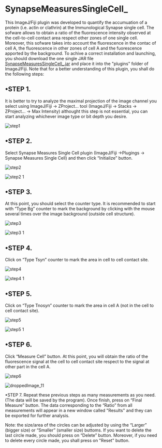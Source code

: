 # SynapseMeasuresSingleCell_

This ImageJ/Fiji plugin was developed to quantify the accumuation of a protein (i.e. actin or clathrin) at the Immunological Synapse single cell. The sofware allows to obtain a ratio of the fluorescence intensity observed at the cell-to-cell contact area respect other zones of one single cell. Moreover, this sofware takes into account the fluorescence in the contac of cell A, the fluorescence in other zones of cell A and the fuorescence apported by the background. To achive a correct installation and launching, you should download the one single JAR file [SynapseMeasuresSingleCell_.jar](https://github.com/anaacayuela/SynapseMeasuresSingleCell_/releases/download/1.0/SynapseMeasuresSingleCell_.jar) and place it into the "plugins" folder of ImageJ/Fiji. Note that for a better understanding of this plugin, you shall do the following steps:

## •STEP 1. 
It is better to try to analyze the maximal projection of the image channel you select using ImageJ/Fiji -> ZProject... tool (ImageJ/Fiji -> Stacks -> ZProject... -> Max Intensity) althought this step is not essential, you can start analyzing whichever image type or bit depth you desire.

  ![step1](https://user-images.githubusercontent.com/54528366/65417800-3bb8b000-ddfb-11e9-89c1-de02f28085cb.jpg)

## •STEP 2. 
Select Synapse Measures Single Cell plugin (ImageJ/Fiji ->Plugings -> Synapse Measures Single Cell) and then click “Initialize” button.

![step2](https://user-images.githubusercontent.com/54528366/65418141-17110800-ddfc-11e9-92f6-5bc10ace5498.png)

![step2 1](https://user-images.githubusercontent.com/54528366/65418456-c4841b80-ddfc-11e9-97f8-c82d1be79f85.png)

## •STEP 3. 
At this point, you should select the counter type. It is recommended to start with “Type Bg” counter to mark the background by clicking with the mouse several times over the image background (outside cell structure).

![step3](https://user-images.githubusercontent.com/54528366/65418286-66573880-ddfc-11e9-900c-e0932b58a0e9.png)

![step3 1](https://user-images.githubusercontent.com/54528366/65418495-da91dc00-ddfc-11e9-9bb7-81343b260005.jpg)

## •STEP 4. 
Click on “Type Tsyn” counter to mark the area in cell to cell contact site.

![step4](https://user-images.githubusercontent.com/54528366/65418707-52600680-ddfd-11e9-8026-188c3953fcff.png)

![step4 1](https://user-images.githubusercontent.com/54528366/65418782-7a4f6a00-ddfd-11e9-9ab9-c39453bf68e0.jpg)

## •STEP 5.
Click on “Type Tnosyn” counter to mark the area in cell A (not in the cell to cell contact site).

![step5](https://user-images.githubusercontent.com/54528366/65418875-b387da00-ddfd-11e9-8512-913938218a52.png)

![step5 1](https://user-images.githubusercontent.com/54528366/65418924-d5815c80-ddfd-11e9-807d-67023db221d7.jpg)


## •STEP 6. 
Click “Measure Cell” button. At this point, you will obtain the ratio of the fluorescence signal at the cell to cell contact site respect to the signal at other part in the cell A.

![step6](https://user-images.githubusercontent.com/54528366/65419418-e383ad00-ddfe-11e9-840f-72a93eeed1b8.png)

![droppedImage_11](https://user-images.githubusercontent.com/54528366/65419461-fdbd8b00-ddfe-11e9-8dcc-ba4e4e66d7fa.jpg)

•STEP 7. Repeat these previous steps as many measurements as you need. (The data will be saved by the program). Once finish, press on “Final Measure” button. The data corresponding to the “Ratio” from all measurements will appear in a new window called "Results" and they can be exported for further analysis.

Note: the size/area of the circles can be adjusted by using the “Larger” (bigger size) or “Smaller” (smaller size) buttoms. If you want to delete the last circle made, you should press on “Delete” button. Moreover, if you need to delete every circle made, you shall press on "Reset" button.
